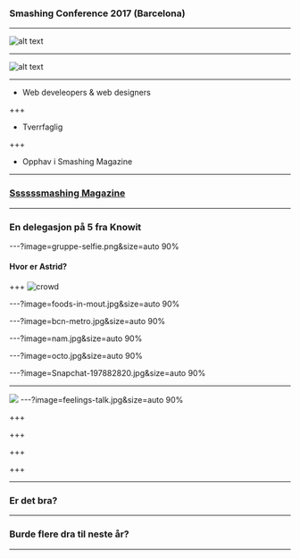 ### Smashing Conference 2017 (Barcelona)

---

![alt text](../master/cat.png)

---

![alt text](../master/smashing-CAT.png)

---

* Web develeopers & web designers

+++
* Tverrfaglig

+++
* Opphav i Smashing Magazine


---

### [Ssssssmashing Magazine](https://www.smashingmagazine.com/)

---

### En delegasjon på 5 fra Knowit
---?image=gruppe-selfie.png&size=auto 90%

#### Hvor er Astrid?
+++
![crowd](https://farm5.staticflickr.com/4510/37777565241_ca5d58686b_k.jpg)



---?image=foods-in-mout.jpg&size=auto 90%

---?image=bcn-metro.jpg&size=auto 90%

---?image=nam.jpg&size=auto 90%

---?image=octo.jpg&size=auto 90%

---?image=Snapchat-197882820.jpg&size=auto 90%



---
![](https://farm5.staticflickr.com/4446/23924880088_d7943d80ff_k.jpg)
---?image=feelings-talk.jpg&size=auto 90%


+++
![]()

+++
![]()

+++
![]()

+++
![]()


---

### Er det bra?
---
### Burde flere dra til neste år?
---
 



